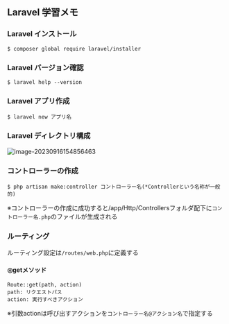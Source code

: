 ## Laravel 学習メモ



### Laravel インストール

```
$ composer global require laravel/installer
```

### Laravel バージョン確認

```
$ laravel help --version
```

### Laravel アプリ作成

```
$ laravel new アプリ名
```

### Laravel ディレクトリ構成

![image-20230916154856463](C:\Users\t_kot\AppData\Roaming\Typora\typora-user-images\image-20230916154856463.png)



### コントローラーの作成

```
$ php artisan make:controller コントローラー名(*Controllerという名称が一般的)
```

※コントローラーの作成に成功すると/app/Http/Controllersフォルダ配下に`コントローラー名.php`のファイルが生成される

### ルーティング

ルーティング設定は`/routes/web.php`に定義する

#### ◎getメソッド

```
Route::get(path, action)
path: リクエストパス
action: 実行すべきアクション
```

※引数actionは呼び出すアクションを`コントローラー名@アクション名`で指定する



